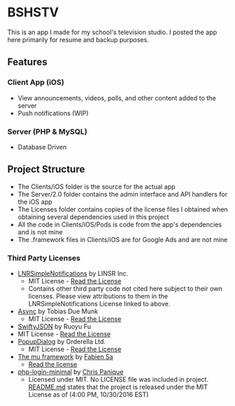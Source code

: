 # BSHSTV
This is an app I made for my school's television studio. I posted the app here primarily for resume and backup purposes. 

## Features
### Client App (iOS)
* View announcements, videos, polls, and other content added to the server
* Push notifications (WIP)
### Server (PHP & MySQL)
* Database Driven

## Project Structure
* The Clients/iOS folder is the source for the actual app
* The Server/2.0 folder contains the admin interface and API handlers for the iOS app
* The Licenses folder contains copies of the license files I obtained when obtaining several dependencies used in this project
* All the code in Clients/iOS/Pods is code from the app's dependencies and is not mine
* The .framework files in Clients/iOS are for Google Ads and are not mine

### Third Party Licenses
* [LNRSimpleNotifications](https://github.com/LISNR/LNRSimpleNotifications/) by LINSR Inc.
  * MIT License - [Read the License](https://github.com/LISNR/LNRSimpleNotifications/blob/master/LICENSE.txt)
  * Contains other third party code not cited here subject to their own licenses. Please view attributions to them in the LNRSimpleNotifications License linked to above.
* [Async](https://github.com/duemunk/Async) by Tobias Due Munk
  * MIT License - [Read the License](https://raw.githubusercontent.com/brendanmanning/BSHSTV/master/Licenses/Async/LICENSE.txt)
* [SwiftyJSON](https://github.com/SwiftyJSON/SwiftyJSON) by Ruoyu Fu
 * MIT License - [Read the License](https://raw.githubusercontent.com/brendanmanning/BSHSTV/master/Licenses/SwiftyJSON/LICENSE)
* [PopupDialog](https://github.com/Orderella/PopupDialog) by Orderella Ltd.
  * MIT License - [Read the License](https://raw.githubusercontent.com/brendanmanning/BSHSTV/master/Licenses/PopupDialog/LICENSE)
* [The mu framework](https://github.com/BafS/mu) by [Fabien Sa](https://github.com/BafS/)
  * [Read the license](https://raw.githubusercontent.com/brendanmanning/BSHSTV/master/Licenses/mu/LICENSE)
* [php-login-minimal](https://github.com/panique/php-login-minimal) by [Chris Panique](https://github.com/panique/)
  * Licensed under MIT. No LICENSE file was included in project. [README.md](https://github.com/panique/php-login-minimal/blob/master/README.md) states that the project is released under the MIT License as of (4:00 PM, 10/30/2016 EST)
